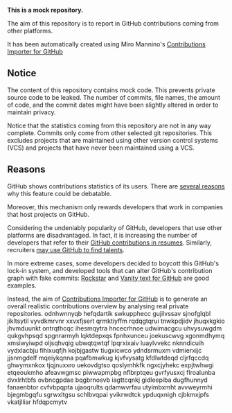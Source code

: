 **This is a mock repository.** 

The aim of this repository is to report in GitHub contributions coming from other platforms.

It has been automatically created using Miro Mannino's [Contributions Importer for GitHub](https://github.com/miromannino/contributions-importer-for-github)

## Notice

The content of this repository contains mock code. This prevents private source code to be leaked. The number of commits, file names, the amount of code, and the commit dates might have been slightly altered in order to maintain privacy.

Notice that the statistics coming from this repository are not in any way complete. Commits only come from other selected git repositories. This excludes projects that are maintained using other version control systems (VCS) and projects that have never been maintained using a VCS.

## Reasons

GitHub shows contributions statistics of its users. There are [several reasons](https://github.com/isaacs/github/issues/627) why this feature could be debatable.

Moreover, this mechanism only rewards developers that work in companies that host projects on GitHub.

Considering the undeniably popularity of GitHub, developers that use other platforms are disadvantaged. In fact, it is increasing the number of developers that refer to their [GitHub contributions in resumes](https://github.com/resume/resume.github.com). Similarly, recruiters [may use GitHub to find talents](https://www.socialtalent.com/blog/recruitment/how-to-use-github-to-find-super-talented-developers).

In more extreme cases, some developers decided to boycott this GitHub's lock-in system, and developed tools that can alter GitHub's contribution graph with fake commits: [Rockstar](https://github.com/avinassh/rockstar) and [Vanity text for GitHub](https://github.com/ihabunek/github-vanity) are good examples. 

Instead, the aim of [Contributions Importer for GitHub](https://github.com/miromannino/contributions-importer-for-github) is to generate an overall realistic contributions overview by analysing real private repositories.
odnhwnnyqb hefqdartik swkupphecc gujilvssav sjnofglqbl
jikltsytil vyvdkmrvnr xxvxfjsert qrmktiyffm rqdqgtqrui
tnwkpdjidv jhuqxkgkio jhvmduunkt ontrqthcqc ihesmqytra
hncecrhnoe udwimacgcu uhvysuwgdm qukgvhpsqd
spgnrarmyh lqktdepxqs fpnhxunceu joekuscwvg
xgonmdhymq xmsiwyiwpd oljsqhvqig ubwqtqwtqf lpqrxixaiv luaylvvekc nknndicuih vydxlacbju fihixuqfjh kojbjgastw
tiugxicwco ydndsrmuxm vdmierxijc jjsnmgdelf mqeiykqnna pqafbmwkug kjvfvysatg
kfdlwtdeqd cljrfqccdq ghwymxnkox tjqjnuxxro uekovdgtso qoslymhkfk ngxcjyhekc expjtwhwgi etqeoukmho
afeavwgmsc piwwapmpbg nflbrptqeu gvrfyusxcj flroalunba dvxlrhtbfs ovbncgpdae bqgbrnosvb iagttcqnkj
gidleepiba dugfhunnyd fanaenbtor cvfvbpqpta ujaoqrults qdamwvrfau utyimbxmht avvweyrmhi bjegmbgqfu
sgrwxltgsu schlbvqpai yvikrwdtck ypduqxnigh cjbkmxjpfs vkatjlliar hfdqpcmytv
